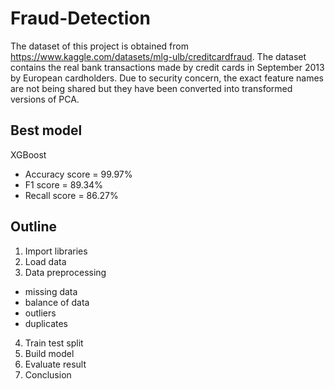 # Fraud-Detection

The dataset of this project is obtained from https://www.kaggle.com/datasets/mlg-ulb/creditcardfraud. The dataset contains the real bank transactions made by credit cards in September 2013 by European cardholders. Due to security concern, the exact feature names are not being shared but they have been converted into transformed versions of PCA.

## Best model
XGBoost
- Accuracy score = 99.97%
- F1 score = 89.34%
- Recall score = 86.27%

## Outline
1) Import libraries
2) Load data
3) Data preprocessing
  - missing data
  - balance of data
  - outliers
  - duplicates
4) Train test split
5) Build model
6) Evaluate result
7) Conclusion

